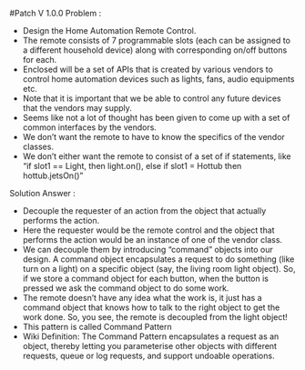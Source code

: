 #Patch V 1.0.0
Problem :
  - Design the Home Automation Remote Control.
  - The remote consists of 7 programmable slots (each can be assigned to a different household device) along with corresponding on/off buttons for each.
  - Enclosed will be a set of APIs that is created by various vendors to control home automation devices such as lights, fans, audio equipments etc.
  - Note that it is important that we be able to control any future devices that the vendors may supply.
  - Seems like not a lot of thought has been given to come up with a set of common interfaces by the vendors.
  - We don’t want the remote to have to know the specifics of the vendor classes.
  - We don’t either want the remote to consist of a set of if statements, like “if slot1 == Light, then light.on(), else if slot1 = Hottub then    hottub.jetsOn()”

Solution Answer :
  - Decouple the requester of an action from the object that actually performs the action.
  - Here the requester would be the remote control and the object that performs the action would be an instance of one of the vendor class.
  - We can decouple them by introducing “command” objects into our design. A command object encapsulates a request to do something (like turn on a light) on a specific object (say, the living room light object). So, if we store a command object for each button, when the button is pressed we ask the command object to do some work.
  - The remote doesn’t have any idea what the work is, it just has a command object that knows how to talk to the right object to get the work done. So, you see, the remote is decoupled from the light object!
  - This pattern is called Command Pattern
  - Wiki Definition: The Command Pattern encapsulates a request as an object, thereby letting you parameterise other objects with different requests, queue or log requests, and support undoable operations.